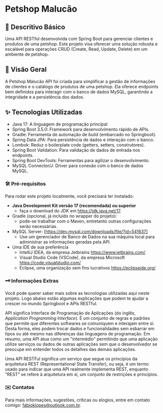 # Petshop Malucão

## 🚀 Descritivo Básico
Uma API RESTful desenvolvida com Spring Boot para gerenciar clientes e produtos de uma petshop. Este projeto visa 
oferecer uma solução robusta e escalável para operações CRUD (Create, Read, Update, Delete) em um ambiente de petshop.


## 🌟 Visão Geral
A Petshop Malucão API foi criada para simplificar a gestão de informações de clientes e o catálogo de produtos de uma 
petshop. Ela oferece endpoints bem definidos para interagir com o banco de dados MySQL, garantindo a integridade e a 
persistência dos dados.


## ✨ Tecnologias Utilizadas
* Java 17: A linguagem de programação principal
* Spring Boot 3.5.0: Framework para desenvolvimento rápido de APIs.
* Gradle: Ferramenta de automação de build (embarcado no Springboot).
* Spring Data JPA: Para persistência de dados e interação com o banco.
* Lombok: Reduz o boilerplate code (getters, setters, construtores).
* Spring Boot Validation: Para validação de dados de entrada nos endpoints.
* Spring Boot DevTools: Ferramentas para agilizar o desenvolvimento.
* MySQL Connector/J: Driver para conexão com o banco de dados MySQL.

### 🛠️ Pré-requisitos
Para rodar este projeto localmente, você precisará ter instalado:

* **Java Development Kit versão 17 (recomendada) ou superior**
  * faça o download do JDK em https://jdk.java.net/17.
* Gradle (opcional, já incluído no wrapper do projeto):
  * pode-se trabalhar com o Maven, entretanto outras configurações serão necessárias.
* MySQL Server: [https://dev.mysql.com/downloads/file/?id=541637]
  * Use um gerenciador de Banco de Dados na sua máquina local para administrar as informações geradas pela API.
* Uma IDE de sua preferência 
  * IntelliJ IDEA, da empresa Jetbrains https://www.jetbrains.com/ 
  * Visual Studio Code (VSCode), da empresa Microsoft https://code.visualstudio.com/
  * Eclipse, uma organização sem fins lucrativos https://eclipseide.org/

### 🗝️ Informações Extras
Você pode querer saber mais sobre as tecnologias utilizadas aqui neste projeto. Logo abaixo estão algumas explicações 
que podem te ajudar a crescer no mundo Springboot e APIs RESTful.

API significa Interface de Programação de Aplicações (do inglês, _Application Programming Interface_). É um conjunto de 
regras e padrões que permite que diferentes softwares se comuniquem e interajam entre si. Desta forma, eles podem trocar 
dados e funcionalidades sem esbarrar em tipos ou até mesmo nas diferenças das linguagens de programação. Em resumo, uma 
API atua como um "intermédio" permitindo que uma aplicação utilize serviços ou dados de outras aplicações sem que o 
desenvolvedor se preocupe em entender todos os detalhes das demais aplicações.

Uma API RESTFul significa um serviço que segue os princípios da arquitetura REST (Representational State Transfer), ou 
seja, é um termo usado para indicar que uma API realmente implementa REST, enquanto "REST" se refere à arquitetura em 
si, um conjunto de restrições e princípios.


### ✉️ Contatos
Para mais informações, sugestões, críticas ou elogios, entre em contato comigo:
[fabioklopes@outlook.com.br](fabioklopes@outlook.com.br).